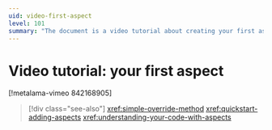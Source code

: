 ```yaml
---
uid: video-first-aspect
level: 101
summary: "The document is a video tutorial about creating your first aspect, with additional references for simple override methods and adding aspects."
---
```


# Video tutorial: your first aspect

[!metalama-vimeo 842168905]


> [!div class="see-also"]
> <xref:simple-override-method>
> <xref:quickstart-adding-aspects>
> <xref:understanding-your-code-with-aspects>
